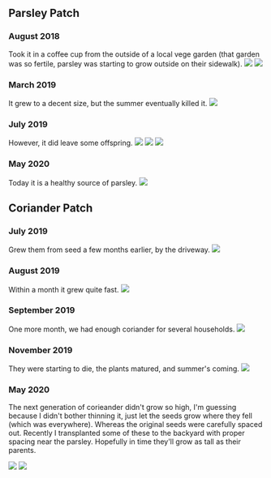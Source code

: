 ## Parsley Patch

### August 2018
Took it in a coffee cup from the outside of a local vege garden (that garden was so fertile, parsley was starting to grow outside on their sidewalk).
<img src="/img/herbpics/P-August2018A.jpg" class="img-responsive">
<img src="/img/herbpics/P-August2018B.jpg" class="img-responsive">

### March 2019
It grew to a decent size, but the summer eventually killed it.
<img src="/img/herbpics/P-March2019.jpg" class="img-responsive">

### July 2019
However, it did leave some offspring.
<img src="/img/herbpics/P-July2019A.jpg" class="img-responsive">
<img src="/img/herbpics/P-July2019B.jpg" class="img-responsive">
<img src="/img/herbpics/P-July2019C.jpg" class="img-responsive">

### May 2020
Today it is a healthy source of parsley.
<img src="/img/herbpics/P-May2020.jpg" class="img-responsive">

## Coriander Patch

### July 2019
Grew them from seed a few months earlier, by the driveway.
<img src="/img/herbpics/C-July2019.jpg" class="img-responsive">

### August 2019
Within a month it grew quite fast.
<img src="/img/herbpics/C-August2019.jpg" class="img-responsive">

### September 2019
One more month, we had enough coriander for several households.
<img src="/img/herbpics/C-September2019.jpg" class="img-responsive">

### November 2019
They were starting to die, the plants matured, and summer's coming.
<img src="/img/herbpics/C-November2019.jpg" class="img-responsive">

### May 2020
The next generation of corieander didn't grow so high, I'm guessing because I didn't bother thinning it, just let the seeds grow where they fell (which was everywhere). Whereas the original seeds were carefully spaced out. Recently I transplanted some of these to the backyard with proper spacing near the parsley. Hopefully in time they'll grow as tall as their parents.

<img src="/img/herbpics/C-May2020.jpg" class="img-responsive">
<img src="/img/herbpics/CP-May2020.jpg" class="img-responsive">
